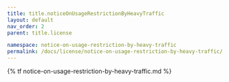 ```yaml
---
title: title.noticeOnUsageRestrictionByHeavyTraffic
layout: default
nav_order: 2
parent: title.license

namespace: notice-on-usage-restriction-by-heavy-traffic
permalink: /docs/license/notice-on-usage-restriction-by-heavy-traffic/
---
```

{% tf notice-on-usage-restriction-by-heavy-traffic.md %}